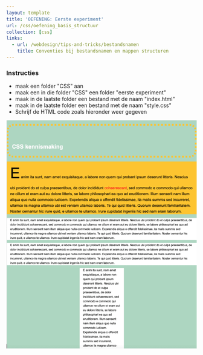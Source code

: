 ```yaml
---
layout: template
title: 'OEFENING: Eerste experiment'
url: /css/oefening_basis_structuur
collection: [css]
links:
  - url: /webdesign/tips-and-tricks/bestandsnamen
    title: Conventies bij bestandsnamen en mappen structuren
---
```

<div class="highlight">
    <h3>Instructies</h3>
    <ul>
        <li>maak een folder "CSS" aan</li>
        <li>maak een in die folder "CSS" een folder "eerste experiment"</li>
        <li>maak in de laatste folder een bestand met de naam "index.html"</li>
        <li>maak in de laatste folder een bestand met de naam "style.css"</li>
        <li>Schrijf de HTML code zoals hieronder weer gegeven</li>
    </ul>
</div>

<img class="shadow center" src="images/oefening_eerste_experiment.png" />